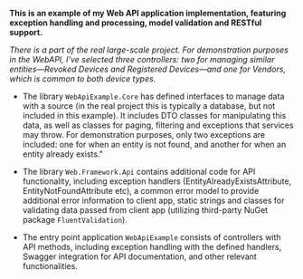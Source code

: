 **This is an example of my Web API application implementation, featuring exception handling and processing, model validation and RESTful support.**

*There is a part of the real large-scale project. For demonstration purposes in the WebAPI, I've selected three controllers: two for managing similar entities—Revoked Devices and Registered Devices—and one for Vendors, which is common to both device types.*

- The library `WebApiExample.Core` has defined interfaces to manage data with a source (in the real project this is typically a database, but not included in this example). It includes DTO classes for manipulating this data, as well as classes for paging, filtering and exceptions that services may throw. For demonstration purposes, only two exceptions are included: one for when an entity is not found, and another for when an entity already exists."

- The library `Web.Framework.Api` contains additional code for API functionality, including exception handlers (EntityAlreadyExistsAttribute, EntityNotFoundAttribute etc), a common error model to provide additional error information to client app, static strings and classes for validating data passed from client app (utilizing third-party NuGet package `FluentValidation`).

- The entry point application `WebApiExample` consists of controllers with API methods, including exception handling with the defined handlers, Swagger integration for API documentation, and other relevant functionalities.
